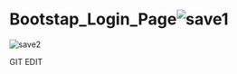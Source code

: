 # Bootstap_Login_Page![save1](https://github.com/RabeyaSumi/Bootstap_Login_Page/assets/143318818/1c8b5e18-afc2-43c8-84df-d0bf512e8340)
![save2](https://github.com/RabeyaSumi/Bootstap_Login_Page/assets/143318818/0402a84a-7600-4613-8a92-667c2ec99190)


GIT EDIT